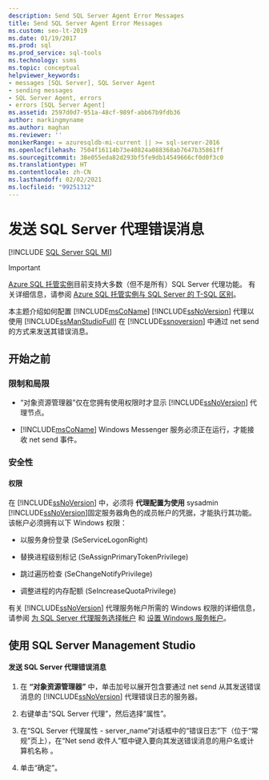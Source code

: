```yaml
---
description: Send SQL Server Agent Error Messages
title: Send SQL Server Agent Error Messages
ms.custom: seo-lt-2019
ms.date: 01/19/2017
ms.prod: sql
ms.prod_service: sql-tools
ms.technology: ssms
ms.topic: conceptual
helpviewer_keywords:
- messages [SQL Server], SQL Server Agent
- sending messages
- SQL Server Agent, errors
- errors [SQL Server Agent]
ms.assetid: 2597d0d7-951a-48cf-989f-abb67b9fdb36
author: markingmyname
ms.author: maghan
ms.reviewer: ''
monikerRange: = azuresqldb-mi-current || >= sql-server-2016
ms.openlocfilehash: 7504f16114b73e40824a088368ab7647b35861ff
ms.sourcegitcommit: 38e055eda82d293bf5fe9db14549666cf0d0f3c0
ms.translationtype: HT
ms.contentlocale: zh-CN
ms.lasthandoff: 02/02/2021
ms.locfileid: "99251312"
---
```

# <a name="send-sql-server-agent-error-messages"></a>发送 SQL Server 代理错误消息
[!INCLUDE [SQL Server SQL MI](../../includes/applies-to-version/sql-asdbmi.md)]

> [!IMPORTANT]  
> [Azure SQL 托管实例](/azure/sql-database/sql-database-managed-instance)目前支持大多数（但不是所有）SQL Server 代理功能。 有关详细信息，请参阅 [Azure SQL 托管实例与 SQL Server 的 T-SQL 区别](/azure/sql-database/sql-database-managed-instance-transact-sql-information#sql-server-agent)。

本主题介绍如何配置 [!INCLUDE[msCoName](../../includes/msconame_md.md)] [!INCLUDE[ssNoVersion](../../includes/ssnoversion-md.md)] 代理以使用 [!INCLUDE[ssManStudioFull](../../includes/ssmanstudiofull-md.md)] 在 [!INCLUDE[ssnoversion](../../includes/ssnoversion-md.md)] 中通过 net send 的方式来发送其错误消息。  
  
## <a name="before-you-begin"></a><a name="BeforeYouBegin"></a>开始之前  
  
### <a name="limitations-and-restrictions"></a><a name="Restrictions"></a>限制和局限  
  
-   “对象资源管理器”仅在您拥有使用权限时才显示 [!INCLUDE[ssNoVersion](../../includes/ssnoversion-md.md)] 代理节点。  
  
-   [!INCLUDE[msCoName](../../includes/msconame_md.md)] Windows Messenger 服务必须正在运行，才能接收 net send 事件。  
  
### <a name="security"></a><a name="Security"></a>安全性  
  
#### <a name="permissions"></a><a name="Permissions"></a>权限  
在 [!INCLUDE[ssNoVersion](../../includes/ssnoversion-md.md)] 中，必须将 **代理配置为使用** sysadmin [!INCLUDE[ssNoVersion](../../includes/ssnoversion-md.md)]固定服务器角色的成员帐户的凭据，才能执行其功能。 该帐户必须拥有以下 Windows 权限：  
  
-   以服务身份登录 (SeServiceLogonRight)  
  
-   替换进程级别标记 (SeAssignPrimaryTokenPrivilege)  
  
-   跳过遍历检查 (SeChangeNotifyPrivilege)  
  
-   调整进程的内存配额 (SeIncreaseQuotaPrivilege)  
  
有关 [!INCLUDE[ssNoVersion](../../includes/ssnoversion-md.md)] 代理服务帐户所需的 Windows 权限的详细信息，请参阅 [为 SQL Server 代理服务选择帐户](../../ssms/agent/select-an-account-for-the-sql-server-agent-service.md) 和 [设置 Windows 服务帐户](../../database-engine/configure-windows/configure-windows-service-accounts-and-permissions.md)。  
  
## <a name="using-sql-server-management-studio"></a><a name="SSMSProcedure"></a>使用 SQL Server Management Studio  
  
#### <a name="to-send-sql-server-agent-error-messages"></a>发送 SQL Server 代理错误消息  
  
1.  在 **“对象资源管理器”** 中，单击加号以展开包含要通过 net send 从其发送错误消息的 [!INCLUDE[ssNoVersion](../../includes/ssnoversion-md.md)] 代理错误日志的服务器。  
  
2.  右键单击“SQL Server 代理”，然后选择“属性”。  
  
3.  在“SQL Server 代理属性 - server\_name”对话框中的“错误日志”下（位于“常规”页上），在“Net send 收件人”框中键入要向其发送错误消息的用户名或计算机名称   。  
  
4.  单击“确定”。  
